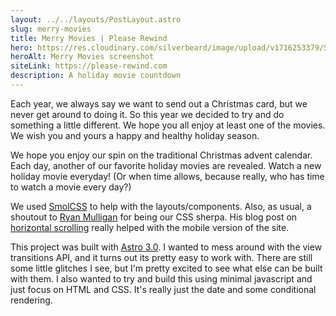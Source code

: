 ```yaml
---
layout: ../../layouts/PostLayout.astro
slug: merry-movies
title: Merry Movies | Please Rewind
hero: https://res.cloudinary.com/silverbeard/image/upload/v1716253379/Screen_Shot_2024-05-20_at_9.02.22_PM_b0lh1f.png
heroAlt: Merry Movies screenshot
siteLink: https://please-rewind.com
description: A holiday movie countdown
---
```


Each year, we always say we want to send out a Christmas card, but we never get around to doing it. So this year we decided to try and do something a little different. We hope you all enjoy at least one of the movies. We wish you and yours a happy and healthy holiday season.

We hope you enjoy our spin on the traditional Christmas advent calendar. Each day, another of our favorite holiday movies are revealed. Watch a new holiday movie everyday! (Or when time allows, because really, who has time to watch a movie every day?)

We used [SmolCSS](https://smolcss.dev/) to help with the layouts/components. Also, as usual, a shoutout to [Ryan Mulligan](https://ryanmulligan.dev/) for being our CSS sherpa. His blog post on [horizontal scrolling](https://ryanmulligan.dev/blog/x-scrolling-centered-max-width-container/) really helped with the mobile version of the site.

This project was built with [Astro 3.0](https://astro.build). I wanted to mess around with the view transitions API, and it turns out its pretty easy to work with. There are still some little glitches I see, but I'm pretty excited to see what else can be built with them. I also wanted to try and build this using minimal javascript and just focus on HTML and CSS. It's really just the date and some conditional rendering.
